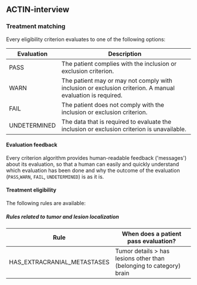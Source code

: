 ## ACTIN-interview

### Treatment matching

Every eligibility criterion evaluates to one of the following options:

| Evaluation      | Description                                                                                               |
|-----------------|-----------------------------------------------------------------------------------------------------------|
| PASS            | The patient complies with the inclusion or exclusion criterion.                                           |
| WARN            | The patient may or may not comply with inclusion or exclusion criterion. A manual evaluation is required. |
| FAIL            | The patient does not comply with the inclusion or exclusion criterion.                                    |
| UNDETERMINED    | The data that is required to evaluate the inclusion or exclusion criterion is unavailable.                |

#### Evaluation feedback

Every criterion algorithm provides human-readable feedback ('messages') about its evaluation, so that a human can easily and quickly
understand which evaluation has been done and why the outcome of the evaluation (`PASS`,`WARN`, `FAIL`, `UNDETERMINED`) is as it is.

#### Treatment eligibility

The following rules are available:

##### Rules related to tumor and lesion localization

| Rule                                                                    | When does a patient pass evaluation?                                 | 
|-------------------------------------------------------------------------|----------------------------------------------------------------------|
| HAS_EXTRACRANIAL_METASTASES                                             | Tumor details > has lesions other than (belonging to category) brain |                                                                                                                                                                                                                                                                                                                                                  |
